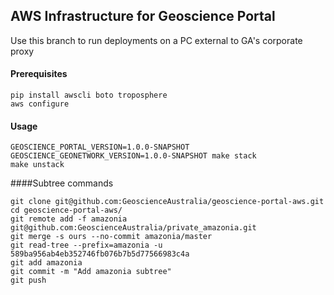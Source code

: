 ## AWS Infrastructure for Geoscience Portal

Use this branch to run deployments on a PC external to GA's corporate proxy

#### Prerequisites
```
pip install awscli boto troposphere
aws configure
```

#### Usage
```
GEOSCIENCE_PORTAL_VERSION=1.0.0-SNAPSHOT GEOSCIENCE_GEONETWORK_VERSION=1.0.0-SNAPSHOT make stack
make unstack
```


####Subtree commands
```
git clone git@github.com:GeoscienceAustralia/geoscience-portal-aws.git
cd geoscience-portal-aws/
git remote add -f amazonia git@github.com:GeoscienceAustralia/private_amazonia.git
git merge -s ours --no-commit amazonia/master
git read-tree --prefix=amazonia -u 589ba956ab4eb352746fb076b7b5d77566983c4a
git add amazonia
git commit -m "Add amazonia subtree"
git push
```
